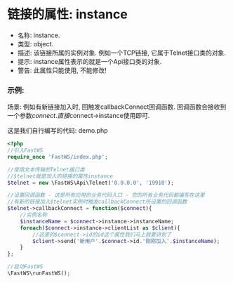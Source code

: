 # 链接的属性: instance

- 名称: instance.
- 类型: object.
- 描述: 该链接所属的实例对象. 例如一个TCP链接, 它属于Telnet接口类的对象.
- 提示: instance属性表示的就是一个Api接口类的对象.
- 警告: 此属性只能使用, 不能修改!

### 示例:
场景: 例如有新链接加入时, 回触发callbackConnect回调函数. 回调函数会接收到一个参数$connect. 直接$connect->instance使用即可.

这是我们自行编写的代码: demo.php
```php
<?php
//引入FastWS
require_once 'FastWS/index.php';

//使用文本传输的Telnet接口类
//$telnet就是加入的链接的属性instance
$telnet = new \FastWS\Api\Telnet('0.0.0.0', '19910');

//设置回调函数 - 这是所有应用的业务代码入口 - 您的所有业务代码都编写在这里
//有新的链接加入$telnet实例时触发callbackConnect所设置的回调函数
$telnet->callbackConnect = function($connect){
    //实例名称
    $instanceName = $connect->instance->instanceName;
    foreach($connect->instance->clientList as $client){
        //这里的$connect->id的id这个属性我们马上就要讲到了
        $client->send('新用户'.$connect->id.'刚刚加入'.$instanceName);
    }
};

//启动FastWS
\FastWS\runFastWS();
```